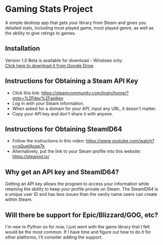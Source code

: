 # Gaming Stats Project
A simple desktop app that gets your library from Steam and gives you detailed stats, including most played game, most played genre, as well as the ability to give ratings to games.
## Installation
Version 1.0 Beta is available for download - Windows only:<br/>
[Click here to download it from Google Drive](https://drive.google.com/open?id=1UaASimv3SGmKy6py3Gwuk60mpNwaUM5Q)
## Instructions for Obtaining a Steam API Key
* Click this link:
https://steamcommunity.com/login/home/?goto=%2Fdev%2Fapikey
* Log in with your Steam information.
* When asked for a domain for your API, input any URL, it doesn't matter.
* Copy your API key and don't share it with anyone.
## Instructions for Obtaining SteamID64
* Follow the instructions in this video:
https://www.youtube.com/watch?v=gQuelApsq7k
* Alternatively, put the link to your Steam profile into this website:
https://steamid.io/
## Why get an API key and SteamID64?
Getting an API key allows the program to access your information while retaining the ability to keep your profile private on Steam. The SteamID64 is a unique user ID and has less issues than the vanity name users can create within Steam.
## Will there be support for Epic/Blizzard/GOG, etc?
I'm new to Python so for now, I just went with the game library that I felt would be the most common. If I have time and figure out how to do it for other platforms, I'll consider adding the support.
